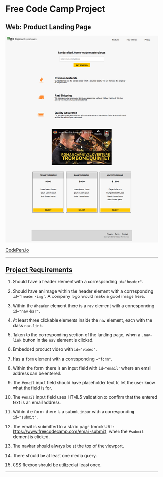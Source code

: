 # Free Code Camp Project
## Web: Product Landing Page

![Product Landing Page](README/FCC%20Product%20Landing%20Page.png)

[CodePen.io](https://codepen.io/careychua/pen/KKdxrYR)

---

## [Project Requirements](https://www.freecodecamp.org/learn/responsive-web-design/responsive-web-design-projects/build-a-product-landing-page)
1. Should have a header element with a corresponding ```id="header"```.

2. Should have an image within the header element with a corresponding ```id="header-img"```. A company logo would make a good image here.

3. Within the ```#header``` element there is a ```nav``` element with a corresponding ```id="nav-bar"```.

4. At least three clickable elements inside the ```nav``` element, each with the class ```nav-link```.

5. Taken to the corresponding section of the landing page, when a ```.nav-link``` button in the ```nav``` element is clicked.

6. Embedded product video with ```id="video"```.

7. Has a ```form``` element with a corresponding ```="form"```.

8. Within the form, there is an input field with ```id="email"``` where an email address can be entered.

9. The ```#email``` input field should have placeholder text to let the user know what the field is for.

10. The ```#email``` input field uses HTML5 validation to confirm that the entered text is an email address.

11. Within the form, there is a submit ```input``` with a corresponding ```id="submit"```.

12. The email is submitted to a static page (mock URL: https://www.freecodecamp.com/email-submit), when the ```#submit``` element is clicked.

13. The navbar should always be at the top of the viewport.
    
14. There should be at least one media query.
    
15. CSS flexbox should be utilized at least once.

---

